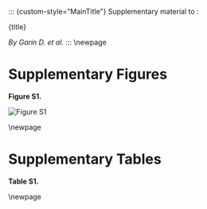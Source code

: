 ::: {custom-style="MainTitle"}
Supplementary material to :

{title}


*By Garin D. et al.*
:::
\newpage

# Supplementary Figures

**Figure S1.**

![](figures/Figure_S1.png "Figure S1")

\newpage

# Supplementary Tables

**Table S1.**

\newpage
